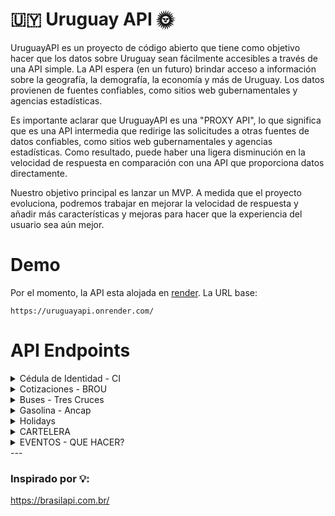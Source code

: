 # 🇺🇾 Uruguay API 🌞

UruguayAPI es un proyecto de código abierto que tiene como objetivo hacer que los datos sobre Uruguay sean fácilmente
accesibles a través de una API simple. La API espera (en un futuro) brindar acceso a información sobre la geografía, la
demografía, la economía y más de Uruguay. Los datos provienen de fuentes confiables, como sitios web gubernamentales y
agencias estadísticas.

Es importante aclarar que UruguayAPI es una "PROXY API", lo que significa que es una API intermedia que redirige las
solicitudes a otras fuentes de datos confiables, como sitios web gubernamentales y agencias estadísticas. Como
resultado, puede haber una ligera disminución en la velocidad de respuesta en comparación con una API que proporciona
datos directamente.

Nuestro objetivo principal es lanzar un MVP. A medida que el proyecto evoluciona, podremos trabajar en mejorar la
velocidad de respuesta y añadir más características y mejoras para hacer que la experiencia del usuario sea aún mejor.

# Demo

Por el momento, la API esta alojada en [render](https://render.com/). La URL base:

```
https://uruguayapi.onrender.com/
```

# API Endpoints

<details>
  <summary>Cédula de Identidad - CI</summary>

  ### GET /api/v1/ci/validate?ci=

  Valida un número de CI.

  **Parámetros**

  - CI: El número de CI a validar. Se extrae los números de la cadena de caracteres y chequea el dígito verificador, por
  lo que estos formatos son validos - 1.111.111-1, 1_111_111_1, 1.111.111/1

  **Respuesta**

  - 200 OK: Devuelve True/False que indica si el número de CI es válido.

  ### GET /api/v1/ci/validate_digit?ci=

  Valida el último dígito de un número de CI. Se extraen los primeros 7 números de la CI y devuevlve el digito
  verificador

  **Parámetros**

  - CI: El número de CI para validar el último dígito.

  **Respuesta**

  - 200 OK: Devuelve el último digito verificador para la CI proporcionada.
  - 422 Unprocessable Entities: Si se requiere el número de CI.

  ### GET /api/v1/ci/random

  Devuelve un número de CI válido aleatorio.

  **Respuesta**

  - 200 OK: Devuelve un número de CI válido aleatorio.
</details>
<details>
  <summary>Cotizaciones - BROU</summary>

  ### GET /api/v1/rates/index

  Devuelve las tasas de cambio actuales para varias monedas en el Banco de la República Oriental del Uruguay (BROU).
</details>
<details>
  <summary>Buses - Tres Cruces</summary>

  ### GET /api/v1/buses/options

  Devuelve opciones de búsqueda para las rutas de autobuses.

  **Respuesta**

  - 200 OK: Devuelve un objeto JSON que contiene las opciones de búsqueda. Las opciones son:
  - origins_and_destinations: un array que contiene todos los orígenes y destinos disponibles.
  - companies: un array que contiene todas las empresas de autobuses disponibles.
  - days: un array que contiene todos los días disponibles.
  - shifts: un array que contiene todos los turnos disponibles.

  ### GET /api/v1/buses/schedules?origin=&destination=

  Devuelve los horarios de autobuses para una ruta específica.

  **Parámetros**

  - origin (requerido): el origen de la ruta. Debe ser una cadena que representa la ubicación.
  - destination (requerido): el destino de la ruta. Debe ser una cadena que representa la ubicación.
  - company_id (opcional): el ID de la empresa de autobuses. Debe ser un entero.
  - day (opcional): el día de la semana. Debe ser una cadena que representa el día de la semana.
  - shift (opcional): el turno de los horarios. Debe ser una cadena que representa el turno.
  - pag (opcional): el número de página para los resultados de búsqueda. Debe ser un entero.

  **Respuesta**

  - 200 OK: Devuelve un objeto JSON que contiene los horarios de autobuses para la ruta especificada. Los horarios son
  un
  array de objetos, cada uno de los cuales representa un horario de autobús.
  Los objetos tienen las siguientes claves:

  - departure_time: la hora de salida del autobús.
  - frequency: la frecuencia de los autobuses en minutos.
  - route: la ruta del autobús.
  - time: el tiempo de viaje en horas y minutos.
  - distance: la distancia del viaje en kilómetros.
  - company: la empresa de autobuses.

  También incluye un objeto JSON de paginación que contiene las siguientes claves:

  - max: el número máximo de páginas para los resultados de búsqueda.
  - current: el número de página actual para los resultados de búsqueda.
  - query_param: el parámetro de consulta utilizado para la paginación.
  - showing_all: un indicador booleano que indica si se han mostrado todos los resultados de búsqueda.

  - 422 Unprocessable Entity: Si no se proporcionan los parámetros origin y destination.

  ### GET /api/v1/buses/all_schedules

  Obtiene una lista de todos los horarios de autobuses disponibles entre dos ubicaciones.

  **Parámetros**

  - origin: Ubicación de origen del viaje (requerido).
  - destination: Ubicación de destino del viaje (requerido).
  - company_id: ID de la compañía de autobuses (opcional).
  - day: Día de la semana del viaje (opcional).
  - shift: Turno del viaje (opcional).
  - pag: Número de página de los resultados (opcional).

  **Respuesta**

  - 200 OK: Devuelve una lista de objetos de horarios de autobuses que coinciden con los parámetros proporcionados. Cada
  objeto contiene la hora de salida, frecuencia, ruta, duración, distancia y compañía de autobuses.
  - 400 Bad Request: Si no se proporciona una ubicación de origen o de destino.
  - 422 Unprocessable Entity: Si el número de página de resultados es inválido.
</details>
<details>
  <summary>Gasolina - Ancap</summary>
  ### GET /api/v1/gasoline

  Obtiene una lista de precios de combustibles de Uruguay (Ancap)

  **Parámetros**

  Este endpoint no requiere parámetros.

  **Respuesta**

  - 200 OK: Devuelve un objeto JSON que contiene los precios de los siguientes combustibles de Ancap: Super 95 Premium
  97
  Gasoil 10-S Gasoil 50-S.
  Cada combustible se presenta como una clave en el objeto JSON y tiene los siguientes valores:

  - max_price: El precio máximo del combustible.
  - ancap_price: El precio del combustible en las estaciones de servicio de Ancap.
  - currency: La moneda en la que se expresan los precios (en este caso, siempre será "UYU").

  - 500 Internal Server Error: Si ocurre algún error en el servidor al obtener los precios de combustibles.

  ### GET /api/v1/gasoline/:name

  Obtiene los precios de un combustible específico de Uruguay (Ancap).

  **Parámetros**

  - name: El nombre del combustible que se desea obtener. Debe ser una de las siguientes opciones: "Super 95",
  "Premium
  97", "Gasoil 10-S" o "Gasoil 50-S".

  **Respuesta**

  - 200 OK: Devuelve un objeto JSON que contiene los precios del combustible solicitado. El objeto JSON tiene los
  siguientes valores:

  - max_price: El precio máximo del combustible.
  - ancap_price: El precio del combustible en las estaciones de servicio de Ancap.
  - currency: La moneda en la que se expresan los precios (en este caso, siempre será "UYU").

  - 404 Not Found: Si el combustible solicitado no existe en la lista de combustibles de Ancap.

  - 500 Internal Server Error: Si ocurre algún error en el servidor al obtener los precios de combustibles.
</details>

<details>
  <summary>Holidays</summary>

  ### GET /api/v1/holidays

  Obtiene una lista de todas las festividades y días feriados en Uruguay para un año determinado.

  **Parámetros**

  - year (obligatorio): El año para el cual se desean obtener las festividades. Debe ser un número entero de cuatro
  dígitos.

  **Respuesta**

  - 200 OK: Devuelve un objeto JSON que contiene información sobre cada festividad, incluyendo el mes y día en que se
  celebra, el día de la semana, el nombre de la festividad y el tipo (oficial o no oficial).

  - 400 Bad Request: Si se proporciona un año inválido o no se proporciona ningún año.

  ### GET /api/v1/holidays/official

  Obtiene una lista de todas las festividades y días feriados oficiales en Uruguay para un año determinado.

  **Parámetros**

  - year (obligatorio): El año para el cual se desean obtener las festividades. Debe ser un número entero de cuatro
  dígitos.

  **Respuesta**

  - 200 OK: Devuelve un objeto JSON que contiene información sobre cada festividad oficial, incluyendo el mes y día en
  que
  se celebra, el día de la semana, el nombre de la festividad y el tipo (oficial).

  - 400 Bad Request: Si se proporciona un año inválido o no se proporciona ningún año.

  ### GET /api/v1/holidays/official_and_non_working

  Obtiene una lista de todas las festividades y días feriados oficiales y no laborables en Uruguay para un año
  determinado.

  **Parámetros**

  - year (obligatorio): El año para el cual se desean obtener las festividades. Debe ser un número entero de cuatro
  dígitos.

  **Respuesta**

  - 200 OK: Devuelve un objeto JSON que contiene información sobre cada festividad oficial y no laborable, incluyendo
  el
  mes y día en que se celebra, el día de la semana, el nombre de la festividad y el tipo (oficial o no oficial).

  - 400 Bad Request: Si se proporciona un año inválido o no se proporciona ningún año.

  ### GET /api/v1/holidays/holidays_and_observances

  Obtiene una lista de todas las festividades y observancias en Uruguay para un año determinado.

  **Parámetros**

  - year (obligatorio): El año para el cual se desean obtener las festividades. Debe ser un número entero de cuatro
  dígitos.

  **Respuesta**

  - 200 OK: Devuelve un objeto JSON que contiene información sobre cada festividad y observancia, incluyendo el mes y
  día
  en que se celebra, el día de la semana, el nombre de la festividad y el tipo (oficial o no oficial).

  - 400 Bad Request: Si se proporciona un año inválido o no se proporciona ningún año.

  ### GET /api/v1/holidays/holidays_and_observances_including_locals

  Obtiene una lista de todas las festividades, observancias y festivales locales en Uruguay para un año determinado.

  **Parámetros**

  - year (obligatorio): El año para el cual se desean obtener las festividades. Debe ser un número entero de cuatro
  dígitos.

  **Respuesta**

  - 200 OK: Devuelve un objeto JSON que contiene información sobre cada festividad, observancia y festival local, incl
</details>
<details>
  <summary>CARTELERA</summary>

  ### GET /api/v1/billboard/index

  Obtiene una lista de eventos en diferentes categorías de "Cartelera".

  **Respuesta**

  - 200 OK: Devuelve un objeto JSON que contiene una lista de items para cada una de las siguientes categorías:
  "arte,"
  "cable," "cine," "musica," "teatro," y "videos." Cada categoría contiene un array de objetos JSON, donde cada objeto
  representa un evento.

  - 500 Internal Server Error: Si ocurre algún error en el servidor al obtener la lista de items.

  ### GET /api/v1/billboard/:event_type

  Obtiene una lista de items para una categoría específica.

  **Parámetros**

  - event_type: El tipo de evento que se desea obtener. Debe ser una de las siguientes opciones: "art," "cable,"
  "movies," "music," "theater," o "videos".

  **Respuesta**

  - 200 OK: Devuelve un objeto JSON que contiene una lista de items para la categoría especificada. Cada item es un
  objeto JSON que representa a un evento.

  - 404 Not Found: Si el tipo de evento solicitado no existe en la lista de categorías.

  - 500 Internal Server Error: Si ocurre algún error en el servidor al obtener la lista de items.
</details>

<details>
  <summary>EVENTOS - QUE HACER?</summary>

  ### GET /api/v1/events/:event

  Obtiene información sobre los eventos disponibles para la organización enviada

  **Parámetros**

  - event: De momento, puede ser "antel_arena" o "meetups"

  **Respuesta**

  - 200 OK: Devuelve un objeto JSON que contiene una lista de items. Cada item es un objeto JSON que representa a un
  evento.

  - 404 Not Found: Si el tipo de evento solicitado no existe.

  - 500 Internal Server Error: Si ocurre algún error en el servidor al obtener la lista de items.
</details>
---

### Inspirado por 💡:

https://brasilapi.com.br/
